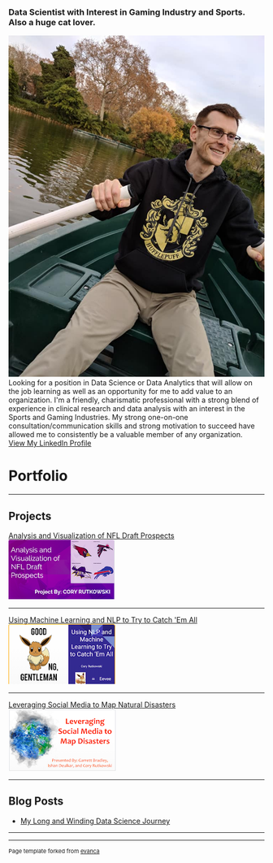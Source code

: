   ### Data Scientist with Interest in Gaming Industry and Sports. Also a huge cat lover.
  <img src="images/profile.jpg?raw=true"/>
  <br>Looking for a position in Data Science or Data Analytics that will allow on the job learning 
  as well as an opportunity for me to add value to an organization. I'm a friendly, charismatic professional 
  with a strong blend of experience in clinical research and data analysis with an interest in the Sports and Gaming Industries. 
  My strong one-on-one consultation/communication skills and strong motivation to succeed have allowed me to consistently be a 
  valuable member of any organization.<br>
  <a href="https://www.linkedin.com/in/coryrutkowski/">View My LinkedIn Profile</a> 


# Portfolio

---

## Projects

[Analysis and Visualization of NFL Draft Prospects](/project1_page.md)
<br>
<img src="images/project1_thumbnail.png?raw=true"/>
<br>

---
[Using Machine Learning and NLP to Try to Catch 'Em All](/project2_page.md)
<br>
<img src="images/project3_thumbnail.png?raw=true"/>
<br>

---
[Leveraging Social Media to Map Natural Disasters](/project3_page.md)
<br>
<img src="images/project2_thumbnail.png?raw=true"/>
<br>

---

## Blog Posts

- [My Long and Winding Data Science Journey](https://medium.com/@cory.rutkowski/my-long-and-winding-data-science-journey-701921ad6c0d)
---




---
<p style="font-size:11px">Page template forked from <a href="https://github.com/evanca/quick-portfolio">evanca</a></p>
<!-- Remove above link if you don't want to attibute -->
